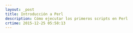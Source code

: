 ```yaml
---
layout: _post
title: Introducción a Perl
description: Cómo ejecutar los primeros scripts en Perl
crtime: 2015-12-25 05:58:13
---
```



